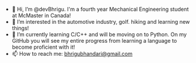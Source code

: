 - 👋 Hi, I’m @devBhrigu. I'm a fourth year Mechanical Engineering student at McMaster in Canada!
- 👀 I’m interested in the automotive industry, golf. hiking and learning new things!
- 🌱 I’m currently learning C/C++ and will be moving on to Python. On my GitHub you will see my entire progress from learning a language to become proficient with it!
- 📫 How to reach me: bhrigubhandari@gmail.com

<!---
devBhrigu/devBhrigu is a ✨ special ✨ repository because its `README.md` (this file) appears on your GitHub profile.
You can click the Preview link to take a look at your changes.
--->
